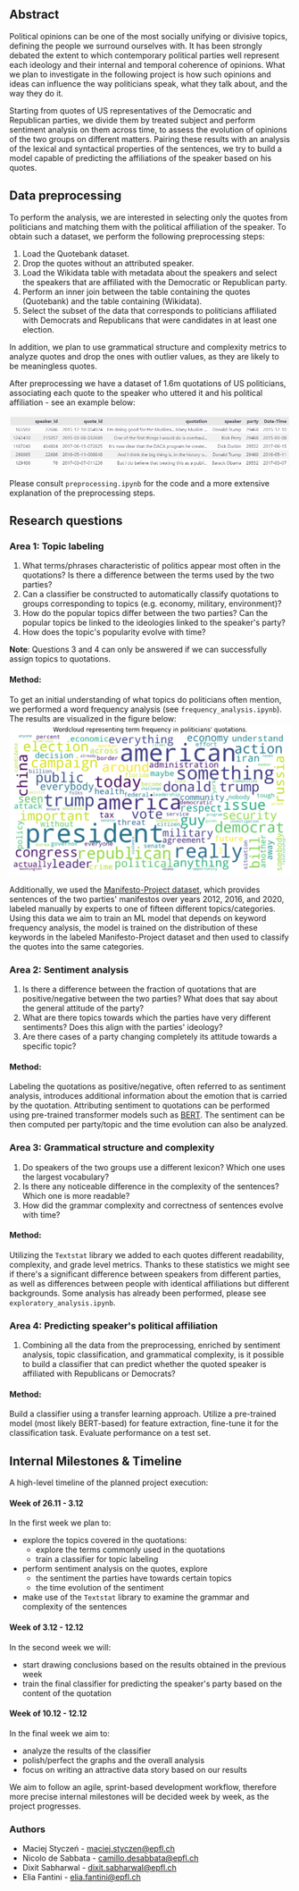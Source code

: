## Abstract

Political opinions can be one of the most socially unifying or divisive topics, defining the people we surround ourselves with. It has been strongly debated the extent to which contemporary political parties well represent each ideology and their internal and temporal coherence of opinions. What we plan to investigate in the following project is how such opinions and ideas can influence the way politicians speak, what they talk about, and the way they do it.

Starting from quotes of US representatives of the Democratic and Republican parties, we divide them by treated subject and perform sentiment analysis on them across time, to assess the evolution of opinions of the two groups on different matters. Pairing these results with an analysis of the lexical and syntactical properties of the sentences, we try to build a model capable of predicting the affiliations of the speaker based on his quotes.

## Data preprocessing

To perform the analysis, we are interested in selecting only the quotes from politicians and matching them with the political affiliation of the speaker.
To obtain such a dataset, we perform the following preprocessing steps:

1. Load the Quotebank dataset.
2. Drop the quotes without an attributed speaker.
3. Load the Wikidata table with metadata about the speakers and select the speakers that are affiliated with the Democratic or Republican party.
4. Perform an inner join between the table containing the quotes (Quotebank) and the table containing (Wikidata).
5. Select the subset of the data that corresponds to politicians affiliated with Democrats and Republicans that were candidates in at least one election.

In addition, we plan to use grammatical structure and complexity metrics to analyze quotes and drop the ones with outlier values, as they are likely to be meaningless quotes.

After preprocessing we have a dataset of 1.6m quotations of US politicians, associating each quote to the speaker who uttered it and his political affiliation - see an example below:

![Sample from the US Politicians dataset](figures/dataframe-sample.png)

Please consult `preprocessing.ipynb` for the code and a more extensive explanation of the preprocessing steps.

## Research questions

### Area 1: Topic labeling

1. What terms/phrases characteristic of politics appear most often in the quotations? Is there a difference between the terms used by the two parties?
2. Can a classifier be constructed to automatically classify quotations to groups corresponding to topics (e.g. economy, military, environment)?
3. How do the popular topics differ between the two parties? Can the popular topics be linked to the ideologies linked to the speaker's party?
4. How does the topic's popularity evolve with time?

**Note**: Questions 3 and 4 can only be answered if we can successfully assign topics to quotations.

#### Method:

To get an initial understanding of what topics do politicians often mention, we performed a word frequency analysis (see `frequency_analysis.ipynb`). The results are visualized in the figure below:
![Wordcloud for politicans](figures/wordcloud.png)

Additionally, we used the [Manifesto-Project dataset](https://manifestoproject.wzb.eu), which provides sentences of the two parties' manifestos over years 2012, 2016, and 2020, labeled manually by experts to one of fifteen different topics/categories. Using this data we aim to train an ML model that depends on keyword frequency analysis, the model is trained on the distribution of these keywords in the labeled Manifesto-Project dataset and then used to classify the quotes into the same categories.

### Area 2: Sentiment analysis

1. Is there a difference between the fraction of quotations that are positive/negative between the two parties? What does that say about the general attitude of the party?
2. What are there topics towards which the parties have very different sentiments? Does this align with the parties' ideology?
3. Are there cases of a party changing completely its attitude towards a specific topic?

#### Method:

Labeling the quotations as positive/negative, often referred to as sentiment analysis, introduces additional information about the emotion that is carried by the quotation. Attributing sentiment to quotations can be performed using pre-trained transformer models such as [BERT](https://arxiv.org/abs/1810.04805). The sentiment can be then computed per party/topic and the time evolution can also be analyzed.

### Area 3: Grammatical structure and complexity

1. Do speakers of the two groups use a different lexicon? Which one uses the largest vocabulary?
2. Is there any noticeable difference in the complexity of the sentences? Which one is more readable?
3. How did the grammar complexity and correctness of sentences evolve with time?

#### Method:

Utilizing the `Textstat` library we added to each quotes different readability, complexity, and grade level metrics. Thanks to these statistics we might see if there's a significant difference between speakers from different parties, as well as differences between people with identical affiliations but different backgrounds. Some analysis has already been performed, please see `exploratory_analysis.ipynb`.

### Area 4: Predicting speaker's political affiliation

1. Combining all the data from the preprocessing, enriched by sentiment analysis, topic classification, and grammatical complexity, is it possible to build a classifier that can predict whether the quoted speaker is affiliated with Republicans or Democrats?

#### Method:

Build a classifier using a transfer learning approach. Utilize a pre-trained model (most likely BERT-based) for feature extraction, fine-tune it for the classification task. Evaluate performance on a test set.

## Internal Milestones & Timeline

A high-level timeline of the planned project execution:

#### Week of 26.11 - 3.12

In the first week we plan to:

- explore the topics covered in the quotations:
  - explore the terms commonly used in the quotations
  - train a classifier for topic labeling
- perform sentiment analysis on the quotes, explore
  - the sentiment the parties have towards certain topics
  - the time evolution of the sentiment
- make use of the `Textstat` library to examine the grammar and complexity of the sentences

#### Week of 3.12 - 12.12

In the second week we will:

- start drawing conclusions based on the results obtained in the previous week
- train the final classifier for predicting the speaker's party based on the content of the quotation

#### Week of 10.12 - 12.12

In the final week we aim to:

- analyze the results of the classifier
- polish/perfect the graphs and the overall analysis
- focus on writing an attractive data story based on our results

We aim to follow an agile, sprint-based development workflow, therefore more precise internal milestones will be decided week by week, as the project progresses.

### Authors

- Maciej Styczeń - maciej.styczen@epfl.ch
- Nicolo de Sabbata - camillo.desabbata@epfl.ch
- Dixit Sabharwal - dixit.sabharwal@epfl.ch
- Elia Fantini - elia.fantini@epfl.ch
